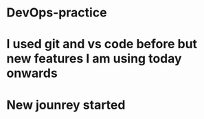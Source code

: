 # DevOps-practice
# I used git and vs code before but new features I am using today onwards
# New jounrey started 
